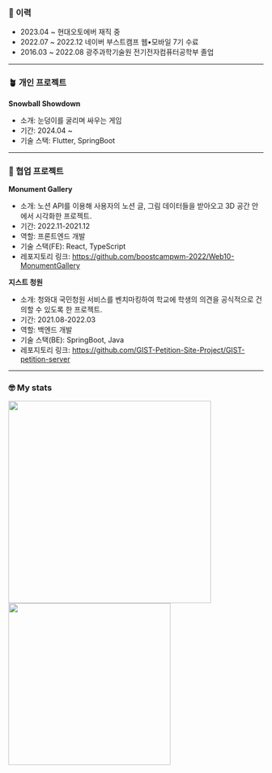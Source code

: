<!--
**koseyeon/koseyeon** is a ✨ _special_ ✨ repository because its `README.md` (this file) appears on your GitHub profile.

Here are some ideas to get you started:

- 🔭 I’m currently working on ...
- 🌱 I’m currently learning ...
- 👯 I’m looking to collaborate on ...
- 🤔 I’m looking for help with ...
- 💬 Ask me about ...
- 📫 How to reach me: ...
- 😄 Pronouns: ...
- ⚡ Fun fact: ...
-->
### 👋 이력
- 2023.04 ~         현대오토에버 재직 중
- 2022.07 ~ 2022.12 네이버 부스트캠프 웹•모바일 7기 수료
- 2016.03 ~ 2022.08 광주과학기술원 전기전자컴퓨터공학부 졸업

---
### 🪴 개인 프로젝트
**Snowball Showdown**
- 소개: 눈덩이를 굴리며 싸우는 게임
- 기간: 2024.04 ~
- 기술 스택: Flutter, SpringBoot
---
### 🌱 협업 프로젝트

**Monument Gallery**
- 소개: 노션 API를 이용해 사용자의 노션 글, 그림 데이터들을 받아오고 3D 공간 안에서 시각화한 프로젝트.
- 기간: 2022.11-2021.12
- 역할: 프론트엔드 개발 
- 기술 스택(FE): React, TypeScript
- 레포지토리 링크: https://github.com/boostcampwm-2022/Web10-MonumentGallery

**지스트 청원**
- 소개: 청와대 국민청원 서비스를 벤치마킹하여 학교에 학생의 의견을 공식적으로 건의할 수 있도록 한 프로젝트.
- 기간: 2021.08-2022.03
- 역할: 백엔드 개발
- 기술 스택(BE): SpringBoot, Java
- 레포지토리 링크: https://github.com/GIST-Petition-Site-Project/GIST-petition-server
---
### 🤓 My stats 

<span><img width="400px" src="https://github-readme-stats.vercel.app/api?username=koseyeon&show_icons=true"></span>
<span><img width="320px" src="http://mazassumnida.wtf/api/v2/generate_badge?boj=koseyeon"></span>
<!--[![Top Langs](https://github-readme-stats.vercel.app/api/top-langs/?username=koseyeon&langs_count=8)](https://github.com/koseyeon)-->
<!-- [![wakatime stats](https://github-readme-stats.vercel.app/api/wakatime?username=koseyeon&layout=compact&theme=dracula)](https://github.com/koseyeon) -->

